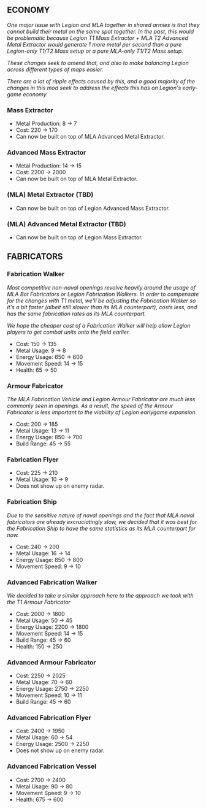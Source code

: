 ## ECONOMY
*One major issue with Legion and MLA together in shared armies is that they cannot build their metal on the same spot together. In the past, this would be problematic because Legion T1 Mass Extractor + MLA T2 Advanced Metal Extractor would generate 1 more metal per second than a pure Legion-only T1/T2 Mass setup or a pure MLA-only T1/T2 Mass setup.*

*These changes seek to amend that, and also to make balancing Legion across different types of maps easier.*

*There are a lot of ripple effects caused by this, and a good majority of the changes in this mod seek to address the effects this has on Legion's early-game economy.*

### Mass Extractor
- Metal Production: 8 -> 7
- Cost: 220 -> 170
- Can now be built on top of MLA Advanced Metal Extractor.

### Advanced Mass Extractor
- Metal Production: 14 -> 15
- Cost: 2200 -> 2000
- Can now be built on top of MLA Metal Extractor.

### (MLA) Metal Extractor (TBD)
- Can now be built on top of Legion Advanced Mass Extractor.

### (MLA) Advanced Metal Extractor (TBD)
- Can now be built on top of Legion Mass Extractor.

## FABRICATORS

### Fabrication Walker
*Most competitive non-naval openings revolve heavily around the usage of MLA Bot Fabricators or Legion Fabrication Walkers. In order to compensate for the changes with T1 metal, we'll be adjusting the Fabrication Walker so it's a bit faster (albeit still slower than its MLA counterpart), costs less, and has the same fabrication rates as its MLA counterpart.*

*We hope the cheaper cost of a Fabrication Walker will help allow Legion players to get combat units onto the field earlier.*

- Cost: 150 -> 135
- Metal Usage: 9 -> 8
- Energy Usage: 650 -> 600
- Movement Speed: 14 -> 15
- Health: 65 -> 50

### Armour Fabricator
*The MLA Fabrication Vehicle and Legion Armour Fabricator are much less commonly seen in openings. As a result, the speed of the Armour Fabricator is less important to the viability of Legion earlygame expansion.*

- Cost: 200 -> 185
- Metal Usage: 13 -> 11
- Energy Usage: 850 -> 700
- Build Range: 45 -> 55

### Fabrication Flyer
- Cost: 225 -> 210
- Metal Usage: 10 -> 9
- Does not show up on enemy radar.

### Fabrication Ship
*Due to the sensitive nature of naval openings and the fact that MLA naval fabricators are already excruciatingly slow, we decided that it was best for the Fabrication Ship to have the same statistics as its MLA counterpart for now.*

- Cost: 240 -> 200
- Metal Usage: 16 -> 14
- Energy Usage: 850 -> 800
- Movement Speed: 9 -> 10

### Advanced Fabrication Walker
*We decided to take a similar approach here to the approach we took with the T1 Armour Fabricator*

- Cost: 2000 -> 1800
- Metal Usage: 50 -> 45
- Energy Usage: 2200 -> 1800
- Movement Speed: 14 -> 15
- Build Range: 45 -> 60
- Health: 150 -> 250

### Advanced Armour Fabricator
- Cost: 2250 -> 2025
- Metal Usage: 70 -> 60
- Energy Usage: 2750 -> 2250
- Movement Speed: 10 -> 11
- Build Range: 45 -> 60

### Advanced Fabrication Flyer
- Cost: 2400 -> 1950
- Metal Usage: 60 -> 54
- Energy Usage: 2500 -> 2250
- Does not show up on enemy radar.

### Advanced Fabrication Vessel
- Cost: 2700 -> 2400
- Metal Usage: 90 -> 80
- Movement Speed: 9 -> 10
- Health: 675 -> 600